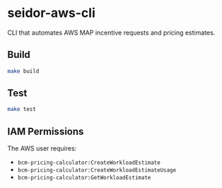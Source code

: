# seidor-aws-cli

CLI that automates AWS MAP incentive requests and pricing estimates.

## Build

```bash
make build
```

## Test

```bash
make test
```

## IAM Permissions

The AWS user requires:

- `bcm-pricing-calculator:CreateWorkloadEstimate`
- `bcm-pricing-calculator:CreateWorkloadEstimateUsage`
- `bcm-pricing-calculator:GetWorkloadEstimate`
